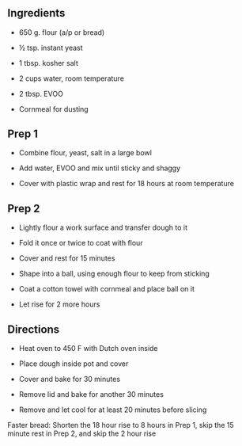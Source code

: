 # 

## Ingredients

- 650 g. flour (a/p or bread)

- ½ tsp. instant yeast

- 1 tbsp. kosher salt

- 2 cups water, room temperature

- 2 tbsp. EVOO

- Cornmeal for dusting

## Prep 1

- Combine flour, yeast, salt in a large bowl

- Add water, EVOO and mix until sticky and shaggy

- Cover with plastic wrap and rest for 18 hours at room temperature

## Prep 2

- Lightly flour a work surface and transfer dough to it

- Fold it once or twice to coat with flour

- Cover and rest for 15 minutes

- Shape into a ball, using enough flour to keep from sticking

- Coat a cotton towel with cornmeal and place ball on it

- Let rise for 2 more hours

## Directions

- Heat oven to 450 F with Dutch oven inside

- Place dough inside pot and cover

- Cover and bake for 30 minutes

- Remove lid and bake for another 30 minutes

- Remove and let cool for at least 20 minutes before slicing

Faster bread: Shorten the 18 hour rise to 8 hours in Prep 1, skip the 15
minute rest in Prep 2, and skip the 2 hour rise
